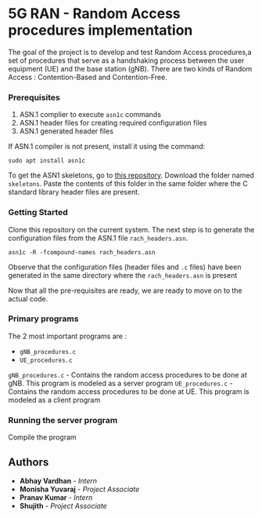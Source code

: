 # 5G RAN - Random Access procedures implementation
The goal of the project is to develop and test Random Access procedures,a set of procedures that serve as a handshaking process between the user equipment (UE) and the base station (gNB). There are two kinds of Random Access : Contention-Based and Contention-Free. 

### Prerequisites

1. ASN.1 complier to execute `asn1c` commands
2. ASN.1 header files for creating required configuration files
3. ASN.1 generated header files


If ASN.1 compiler is not present, install it using the command:
```
sudo apt install asn1c
```
To get the ASN1 skeletons, go to [this repository](https://github.com/vlm/asn1c).
Download the folder named `skeletons`. Paste the contents of this folder in the same folder where the C standard library header files are present.

### Getting Started
Clone this repository on the current system. The next step is to generate the configuration files from the ASN.1 file `rach_headers.asn`. 
```
asn1c -R -fcompound-names rach_headers.asn
```
Observe that the configuration files (header files and `.c` files) have been generated in the same directory where the `rach_headers.asn` is present

Now that all the pre-requisites are ready, we are ready to move on to the actual code. 

### Primary programs
The 2 most important programs are :
* `gNB_procedures.c`
* `UE_procedures.c`

`gNB_procedures.c` - Contains the random access procedures to be done at gNB. This program is modeled as a server program
`UE_procedures.c` - Contains the random access procedures to be done at UE. This program is modeled as a client program
### Running the server program
Compile the program  


## Authors

* **Abhay Vardhan** - *Intern* 
* **Monisha Yuvaraj** - *Project Associate* 
* **Pranav Kumar** - *Intern* 
* **Shujith** - *Project Associate* 

